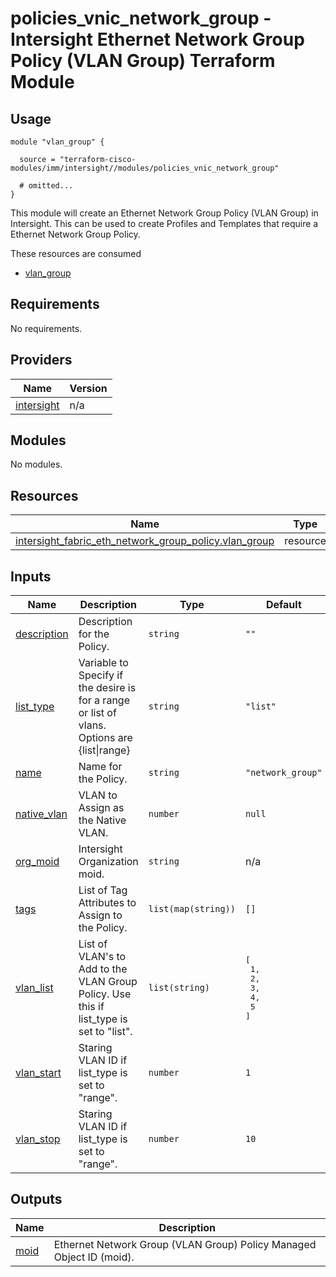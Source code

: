 # policies_vnic_network_group - Intersight Ethernet Network Group Policy (VLAN Group) Terraform Module

## Usage

```hcl
module "vlan_group" {

  source = "terraform-cisco-modules/imm/intersight//modules/policies_vnic_network_group"

  # omitted...
}
```

This module will create an Ethernet Network Group Policy (VLAN Group) in Intersight.  This can be used to create Profiles and Templates that require a Ethernet Network Group Policy.  

These resources are consumed

* [vlan_group](https://registry.terraform.io/providers/CiscoDevNet/intersight/latest/docs/resources/fabric_eth_network_group_policy)

<!-- BEGINNING OF PRE-COMMIT-TERRAFORM DOCS HOOK -->
## Requirements

No requirements.

## Providers

| Name | Version |
|------|---------|
| <a name="provider_intersight"></a> [intersight](#provider\_intersight) | n/a |

## Modules

No modules.

## Resources

| Name | Type |
|------|------|
| [intersight_fabric_eth_network_group_policy.vlan_group](https://registry.terraform.io/providers/CiscoDevNet/intersight/latest/docs/resources/fabric_eth_network_group_policy) | resource |

## Inputs

| Name | Description | Type | Default | Required |
|------|-------------|------|---------|:--------:|
| <a name="input_description"></a> [description](#input\_description) | Description for the Policy. | `string` | `""` | no |
| <a name="input_list_type"></a> [list\_type](#input\_list\_type) | Variable to Specify if the desire is for a range or list of vlans.  Options are {list\|range} | `string` | `"list"` | no |
| <a name="input_name"></a> [name](#input\_name) | Name for the Policy. | `string` | `"network_group"` | no |
| <a name="input_native_vlan"></a> [native\_vlan](#input\_native\_vlan) | VLAN to Assign as the Native VLAN. | `number` | `null` | no |
| <a name="input_org_moid"></a> [org\_moid](#input\_org\_moid) | Intersight Organization moid. | `string` | n/a | yes |
| <a name="input_tags"></a> [tags](#input\_tags) | List of Tag Attributes to Assign to the Policy. | `list(map(string))` | `[]` | no |
| <a name="input_vlan_list"></a> [vlan\_list](#input\_vlan\_list) | List of VLAN's to Add to the VLAN Group Policy.  Use this if list\_type is set to "list". | `list(string)` | <pre>[<br>  1,<br>  2,<br>  3,<br>  4,<br>  5<br>]</pre> | no |
| <a name="input_vlan_start"></a> [vlan\_start](#input\_vlan\_start) | Staring VLAN ID if list\_type is set to "range". | `number` | `1` | no |
| <a name="input_vlan_stop"></a> [vlan\_stop](#input\_vlan\_stop) | Staring VLAN ID if list\_type is set to "range". | `number` | `10` | no |

## Outputs

| Name | Description |
|------|-------------|
| <a name="output_moid"></a> [moid](#output\_moid) | Ethernet Network Group (VLAN Group) Policy Managed Object ID (moid). |
<!-- END OF PRE-COMMIT-TERRAFORM DOCS HOOK -->
